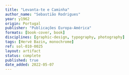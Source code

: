 ```yaml
---
title: "Levanta-te e Caminha"
author_name: "Sebastião Rodrigues"
year: y1962
origin: Portugal
publisher: "Publicações Europa-América"
formats: [book-cover, book]
disciplines: [graphic-design, typography, photography]
tags: [Hervé Bazin, monochrome]
ref: sol-010-0025
layout: artifact
status: complete
published: true
date_added: 2022-05-07
---
```

